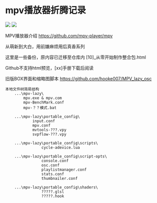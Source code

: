# mpv播放器折腾记录

![](https://github.com/hooke007/MPV_lazy/blob/master/%E7%95%8C%E9%9D%A2%E5%AF%B9%E6%AF%94.jpg)
![](https://github.com/hooke007/MPV_lazy/blob/master/%E9%AB%98%E7%BA%A7%E6%92%AD%E6%94%BE%E5%88%97%E8%A1%A8.png)

MPV播放器介绍 https://github.com/mpv-player/mpv

从萌新到大白，用前嫌麻烦用后真香系列

这里是一些备份，原内容已迁移至仓库内 [10]_从零开始制作整合包.html

Github不支持html预览，[xx]手册下载后阅读

旧版BOX界面和缩略图脚本 https://github.com/hooke007/MPV_lazy_osc

```
本地文件树简易结构
    ...\mpv-lazy\
        mpv.exe & mpv.com
        mpv-BenchMark.conf
        mpv-？？模式.bat

    ...\mpv-lazy\portable_config\
            input.conf
            mpv.conf
            mvtools-???.vpy
            svpflow-???.vpy

    ...\mpv-lazy\portable_config\scripts\
                cycle-adevice.lua

    ...\mpv-lazy\portable_config\script-opts\
                console.conf
                osc.conf
                playlistmanager.conf
                stats.conf
                thumbnailer.conf

    ...\mpv-lazy\portable_config\shaders\
                ?????.glsl
                ?????.hook
```
